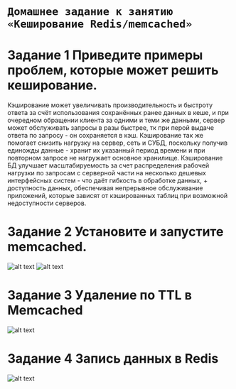 # `Домашнее задание к занятию «Кеширование Redis/memcached»`

# **Задание 1 Приведите примеры проблем, которые может решить кеширование.**

Кэширование может увеличивать производительность и быстроту ответа за счёт использования сохранённых ранее данных в кеше, и при очередном обращении клиента за одними и теми же данными, сервер может обслуживать запросы в разы быстрее, тк при перой выдаче ответа по запросу - он сохраняется в кэш. Кэширование так же помогает снизить нагрузку на сервер, сеть и СУБД, поскольку получив единожды данные - хранит их указанный период времени и при повторном запросе не нагружает основное хранилище. Кэширование БД улучшает масштабируемость за счет распределения рабочей нагрузки по запросам с серверной части на несколько дешевых интерфейсных систем - что даёт гибкость в обработке данных, + доступность данных, обеспечивая непрерывное обслуживание приложений, которые зависят от кэшированных таблиц при возможной недоступности серверов.

# **Задание 2 Установите и запустите memcached.**
![alt text](https://github.com/BOSe1337/8-03-hw/blob/main/Pictures/mem1.jpg)
![alt text](https://github.com/BOSe1337/8-03-hw/blob/main/Pictures/mem2.jpg)
# **Задание 3 Удаление по TTL в Memcached**
![alt text](https://github.com/BOSe1337/8-03-hw/blob/main/Pictures/mem3.jpg)

# **Задание 4 Запись данных в Redis**
![alt text](https://github.com/BOSe1337/8-03-hw/blob/main/Pictures/mem4.jpg)


